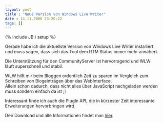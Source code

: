 ```yaml
---
layout: post
title : "Neue Version von Windows Live Writer"
date : 14.11.2006 23:20:22
tags: []
---
```

{% include JB / setup %}

Gerade habe ich die aktuellste Version von Windows Live Writer installiert und muss sagen, dass sich das Tool dem RTM Status immer mehr annähert.

Die Unterstützung für den CommunityServer ist hervorragend und WLW läuft superschnell und stabil.

WLW hilft mir beim Bloggen ordentlich Zeit zu sparen im Vergleich zum Schreiben von Blogeinträgen über das WebInterface.  
Allein schon dadurch, dass nicht alles über JavaScript nachgeladen werden muss sondern einfach da ist ;)

Interessant finde ich auch die PlugIn API, die in kürzester Zeit interessante Erweiterungen hervorbringen wird.

Den Download und alle Informationen findet man [hier](http://windowslivewriter.spaces.live.com/).
